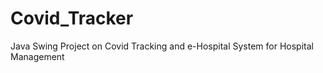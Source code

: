 # Covid_Tracker
Java Swing Project on Covid Tracking and e-Hospital System for Hospital Management 
